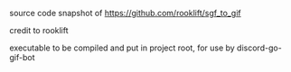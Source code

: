 source code snapshot of https://github.com/rooklift/sgf_to_gif

credit to rooklift

executable to be compiled and put in project root, for use by discord-go-gif-bot